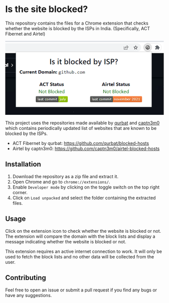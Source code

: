 # Is the site blocked?

This repository contains the files for a Chrome extension that checks whether the website is blocked by the ISPs in India. (Specifically, ACT Fibernet and Airtel)

![Extension on display](images/display.png)

This project uses the repositories made available by [qurbat](https://github.com/qurbat) and [captn3m0](https://github.com/captn3m0) which contains periodically updated list of websites that are known to be blocked by the ISPs.
* ACT Fibernet by qurbat: https://github.com/qurbat/blocked-hosts
* Airtel by captn3m0: https://github.com/captn3m0/airtel-blocked-hosts

## Installation

1. Download the repository as a zip file and extract it.
2. Open Chrome and go to `chrome://extensions/`.
3. Enable `Developer mode` by clicking on the toggle switch on the top right corner.
4. Click on `Load unpacked` and select the folder containing the extracted files.

## Usage

Click on the extension icon to check whether the website is blocked or not. The extension will compare the domain with the block lists and display a message indicating whether the website is blocked or not.

This extension requires an active internet connection to work. It will only be used to fetch the block lists and no other data will be collected from the user.

## Contributing

Feel free to open an issue or submit a pull request if you find any bugs or have any suggestions.